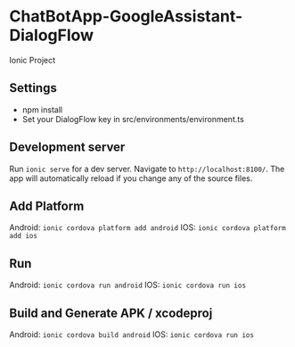# ChatBotApp-GoogleAssistant-DialogFlow

Ionic Project

## Settings 
- npm install
- Set your DialogFlow key in src/environments/environment.ts

## Development server

Run `ionic serve` for a dev server. Navigate to `http://localhost:8100/`. The app will automatically reload if you change any of the source files.

## Add Platform 
Android: `ionic cordova platform add android`
IOS: `ionic cordova platform add ios`

## Run
Android: `ionic cordova run android`
IOS: `ionic cordova run ios`

## Build and Generate APK / xcodeproj
Android: `ionic cordova build android`
IOS: `ionic cordova run ios`
